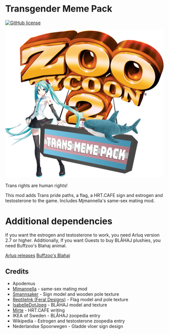 # Transgender Meme Pack
[![GitHub license](https://img.shields.io/badge/licence-anti--fascist-blue)](https://github.com/Zt-freak/ZT2TransMemeModPack/blob/master/LICENSE)

<img src="TransMemePack.png" alt="Transgender Meme Pack logo"/>

Trans rights are human rights!

This mod adds Trans pride paths, a flag, a HRT.CAFE sign and estrogen and testosterone to the game. Includes Mjmannella's same-sex mating mod.

# Additional dependencies
If you want the estrogen and testosterone to work, you need Arluq version 2.7 or higher. Additionally, If you want Guests to buy BLÅHAJ plushies, you need Buffzoo's Blahaj animal.

[Arluq releases](https://github.com/ZtModArchive/ArluqTools/releases)
[Buffzoo's Blahaj](https://www.nexusmods.com/zootycoon2/mods/209)

## Credits
- Apodemus
- [Mjmannella](https://github.com/Mjmannella) - same-sex mating mod
- [Smannsaker](https://smannsaker.wixsite.com/smannsaker) - Sign model and wooden pole texture
- [ReptileInk (Feral Designs)](https://getsauced2012.wixsite.com/zootycoonwarehouse) - Flag model and pole texture
- [IsabelleDotJpeg](https://twitter.com/IsabelleDotJpeg) - BLÅHAJ model and texture
- [Mirte](https://twitter.com/Mirteaaa) - HRT.CAFE writing
- IKEA of Sweden - BLÅHAJ zoopedia entry
- Wikipedia - Estrogen and testosterone zoopedia entry
- Nederlandse Spoorwegen - Gladde vloer sign design
